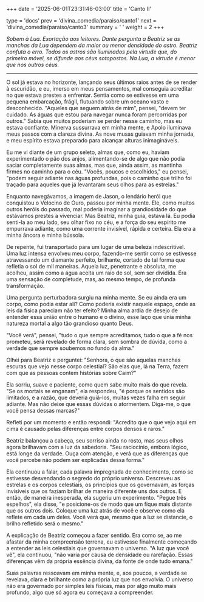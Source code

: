 +++
date = '2025-06-01T23:31:46-03:00'
title = 'Canto II'

type = 'docs'
prev = 'divina_comedia/paraiso/canto1'
next = 'divina_comedia/paraiso/canto3'
summary = ' '
weight = 2
+++

_Sobem à Lua. Exortação aos leitores. Dante pergunta a Beatriz se as manchas da Lua dependem da maior ou menor densidade do astro. Beatriz confuta o erro. Todos os astros são iluminados pela virtude que, do primeiro móvel, se difunde aos céus sotopostos. Na Lua, a virtude é menor que nos outros céus._

---

O sol já estava no horizonte, lançando seus últimos raios antes de se render à escuridão, e eu, imerso em meus pensamentos, mal conseguia acreditar no que estava prestes a enfrentar. Sentia como se estivesse em uma pequena embarcação, frágil, flutuando sobre um oceano vasto e desconhecido. "Aqueles que seguem atrás de mim", pensei, "devem ter cuidado. As águas que estou para navegar nunca foram percorridas por outros." Sabia que muitos poderiam se perder nesse caminho, mas eu estava confiante. Minerva sussurrava em minha mente, e Apolo iluminava meus passos com a clareza divina. As nove musas guiavam minha jornada, e meu espírito estava preparado para alcançar alturas inimagináveis.

Eu me vi diante de um grupo seleto, almas que, como eu, haviam experimentado o pão dos anjos, alimentando-se de algo que não podia saciar completamente suas almas, mas que, ainda assim, as mantinha firmes no caminho para o céu. "Vocês, poucos e escolhidos," eu pensei, "podem seguir adiante nas águas profundas, pois o caminho que trilho foi traçado para aqueles que já levantaram seus olhos para as estrelas."

Enquanto navegávamos, a imagem de Jason, o lendário herói que conquistou o Velocino de Ouro, passou por minha mente. Ele, como muitos outros heróis do passado, mal poderia imaginar a grandiosidade do que estávamos prestes a vivenciar. Mas Beatriz, minha guia, estava lá. Eu podia senti-la ao meu lado, seu olhar fixo no céu, e a força do seu espírito me empurrava adiante, como uma corrente invisível, rápida e certeira. Ela era a minha âncora e minha bússola.

De repente, fui transportado para um lugar de uma beleza indescritível. Uma luz intensa envolveu meu corpo, fazendo-me sentir como se estivesse atravessando um diamante perfeito, brilhante, cortado de tal forma que refletia o sol de mil maneiras. Aquela luz, penetrante e absoluta, me acolheu, assim como a água aceita um raio de sol, sem ser dividida. Era uma sensação de completude, mas, ao mesmo tempo, de profunda transformação.

Uma pergunta perturbadora surgiu na minha mente. Se eu ainda era um corpo, como podia estar ali? Como poderia existir naquele espaço, onde as leis da física pareciam não ter efeito? Minha alma ardia de desejo de entender essa união entre o humano e o divino, esse laço que unia minha natureza mortal a algo tão grandioso quanto Deus.

"Você verá", pensei, "tudo o que sempre acreditamos, tudo o que a fé nos prometeu, será revelado de forma clara, sem sombra de dúvida, como a verdade que sempre soubemos no fundo da alma."

Olhei para Beatriz e perguntei: "Senhora, o que são aquelas manchas escuras que vejo nesse corpo celestial? São elas que, lá na Terra, fazem com que as pessoas contem histórias sobre Caim?"

Ela sorriu, suave e paciente, como quem sabe muito mais do que revela. "Se os mortais se enganam", ela respondeu, "é porque os sentidos são limitados, e a razão, que deveria guiá-los, muitas vezes falha em seguir adiante. Mas não deixe que essas dúvidas o atormentem. Diga-me, o que você pensa dessas marcas?"

Refleti por um momento e então respondi: "Acredito que o que vejo aqui em cima é causado pelas diferenças entre corpos densos e raros."

Beatriz balançou a cabeça, seu sorriso ainda no rosto, mas seus olhos agora brilhavam com a luz da sabedoria. "Seu raciocínio, embora lógico, está longe da verdade. Ouça com atenção, e verá que as diferenças que você percebe não podem ser explicadas dessa forma."

Ela continuou a falar, cada palavra impregnada de conhecimento, como se estivesse desvendando o segredo do próprio universo. Descreveu as estrelas e os corpos celestiais, os princípios que os governavam, as forças invisíveis que os faziam brilhar de maneira diferente uns dos outros. E então, de maneira inesperada, ela sugeriu um experimento. "Pegue três espelhos", ela disse, "e posicione-os de modo que um fique mais distante que os outros dois. Coloque uma luz atrás de você e observe como ela reflete em cada um deles. Você verá que, mesmo que a luz se distancie, o brilho refletido será o mesmo."

A explicação de Beatriz começou a fazer sentido. Era como se, ao me afastar da minha compreensão terrena, eu estivesse finalmente começando a entender as leis celestiais que governavam o universo. "A luz que você vê", ela continuou, "não varia por causa de densidade ou rarefação. Essas diferenças vêm da própria essência divina, da fonte de onde tudo emana."

Suas palavras ressoavam em minha mente, e, aos poucos, a verdade se revelava, clara e brilhante como a própria luz que nos envolvia. O universo não era governado por simples leis físicas, mas por algo muito mais profundo, algo que só agora eu começava a compreender.
